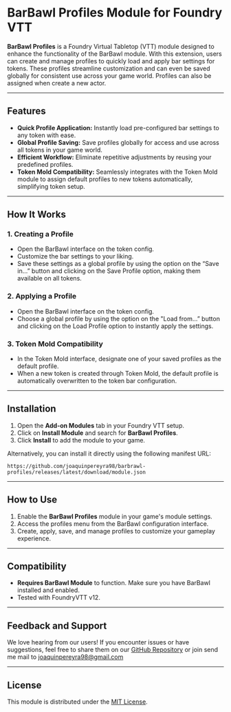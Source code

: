 # BarBawl Profiles Module for Foundry VTT

**BarBawl Profiles** is a Foundry Virtual Tabletop (VTT) module designed to enhance the functionality of the BarBawl module. With this extension, users can create and manage profiles to quickly load and apply bar settings for tokens. These profiles streamline customization and can even be saved globally for consistent use across your game world.
Profiles can also be assigned when create a new actor.

---

## Features

- **Quick Profile Application:** Instantly load pre-configured bar settings to any token with ease.
- **Global Profile Saving:** Save profiles globally for access and use across all tokens in your game world.
- **Efficient Workflow:** Eliminate repetitive adjustments by reusing your predefined profiles.
- **Token Mold Compatibility:** Seamlessly integrates with the Token Mold module to assign default profiles to new tokens automatically, simplifying token setup.

---

## How It Works

### 1. Creating a Profile
- Open the BarBawl interface on the token config.
- Customize the bar settings to your liking.
- Save these settings as a global profile by using the option on the “Save in...” button and clicking on the Save Profile option, making them available on all tokens.

### 2. Applying a Profile
- Open the BarBawl interface on the token config.
- Choose a global profile by using the option on the "Load from...” button and clicking on the Load Profile option to instantly apply the settings.

### 3. Token Mold Compatibility
- In the Token Mold interface, designate one of your saved profiles as the default profile.
- When a new token is created through Token Mold, the default profile is automatically overwritten to the token bar configuration.


---

## Installation

1. Open the **Add-on Modules** tab in your Foundry VTT setup.
2. Click on **Install Module** and search for **BarBawl Profiles**.
3. Click **Install** to add the module to your game.

Alternatively, you can install it directly using the following manifest URL:
```
https://github.com/joaquinpereyra98/barbrawl-profiles/releases/latest/download/module.json
```

---

## How to Use

1. Enable the **BarBawl Profiles** module in your game's module settings.
2. Access the profiles menu from the BarBawl configuration interface.
3. Create, apply, save, and manage profiles to customize your gameplay experience.

---

## Compatibility

- **Requires BarBawl Module** to function. Make sure you have BarBawl installed and enabled.
- Tested with FoundryVTT v12.

---

## Feedback and Support

We love hearing from our users! If you encounter issues or have suggestions, feel free to share them on our [GitHub Repository](https://github.com/joaquinpereyra98/barbrawl-profiles) or join send me mail to joaquinpereyra98@gmail.com

---

## License

This module is distributed under the [MIT License](https://github.com/joaquinpereyra98/barbrawl-profiles/blob/main/LICENSE).
